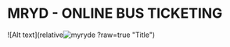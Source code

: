 # MRYD - ONLINE BUS TICKETING 

![Alt text](relative![myryde](https://github.com/Dekin0Linux/MRYD/assets/116682064/a927f2f6-d99e-4cb3-a343-e95328da0fa1)
?raw=true "Title")

